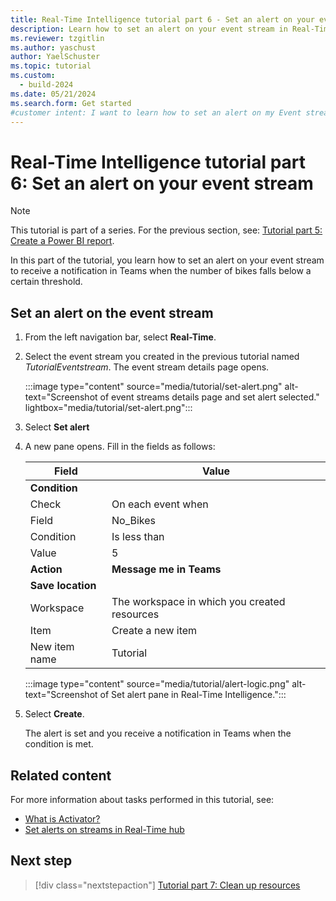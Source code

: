 ```yaml
---
title: Real-Time Intelligence tutorial part 6 - Set an alert on your event stream
description: Learn how to set an alert on your event stream in Real-Time Intelligence.
ms.reviewer: tzgitlin
ms.author: yaschust
author: YaelSchuster
ms.topic: tutorial
ms.custom:
  - build-2024
ms.date: 05/21/2024
ms.search.form: Get started
#customer intent: I want to learn how to set an alert on my Event stream in Real-Time Intelligence.
---
```

# Real-Time Intelligence tutorial part 6: Set an alert on your event stream

> [!NOTE]
> This tutorial is part of a series. For the previous section, see: [Tutorial part 5: Create a Power BI report](tutorial-5-power-bi-report.md).

In this part of the tutorial, you learn how to set an alert on your event stream to receive a notification in Teams when the number of bikes falls below a certain threshold.

## Set an alert on the event stream

1. From the left navigation bar, select **Real-Time**.
1. Select the event stream you created in the previous tutorial named *TutorialEventstream*.
    The event stream details page opens.
    
    :::image type="content" source="media/tutorial/set-alert.png" alt-text="Screenshot of event streams details page and set alert selected." lightbox="media/tutorial/set-alert.png":::

1. Select **Set alert**
1. A new pane opens. Fill in the fields as follows:

    | Field | Value |
    | --- | --- |
    | **Condition** |  |
    | Check | On each event when |
    | Field | No_Bikes |  
    | Condition | Is less than |
    | Value | 5 |
    | **Action** |  **Message me in Teams**
    | **Save location** | | 
    | Workspace | The workspace in which you created resources|
    | Item | Create a new item |
    | New item name | Tutorial |

    :::image type="content" source="media/tutorial/alert-logic.png" alt-text="Screenshot of Set alert pane in Real-Time Intelligence.":::

1. Select **Create**.

    The alert is set and you receive a notification in Teams when the condition is met.

## Related content

For more information about tasks performed in this tutorial, see:

* [What is Activator?](data-activator/data-activator-introduction.md)
* [Set alerts on streams in Real-Time hub](../real-time-hub/set-alerts-data-streams.md)

## Next step

> [!div class="nextstepaction"]
> [Tutorial part 7: Clean up resources](tutorial-7-clean-up-resources.md)
